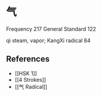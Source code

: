 # 气
Frequency 217
General Standard 122

qì
steam, vapor; KangXi radical 84

## References
- [[HSK 1]]
- [[4 Strokes]]
- [[气 Radical]]
